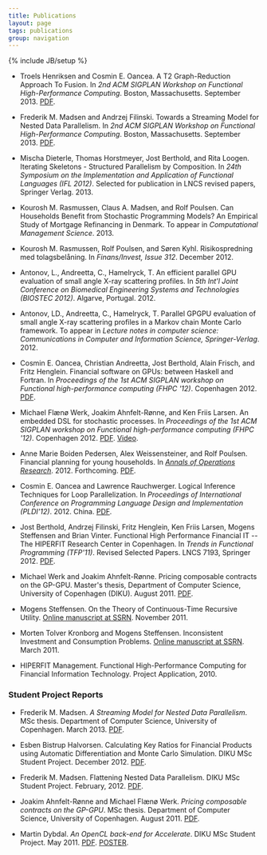 ```yaml
---
title: Publications
layout: page
tags: publications
group: navigation
---
```

{% include JB/setup %}

* Troels Henriksen and Cosmin E. Oancea. A T2 Graph-Reduction Approach
  To Fusion. In _2nd ACM SIGPLAN Workshop on Functional
  High-Performance Computing_. Boston, Massachusetts. September
  2013. [PDF](pdf/fhpc13_troels.pdf).

* Frederik M. Madsen and Andrzej Filinski. Towards a Streaming Model
  for Nested Data Parallelism. In _2nd ACM SIGPLAN Workshop on
  Functional High-Performance Computing_. Boston,
  Massachusetts. September 2013. [PDF](pdf/fhpc13_madsen.pdf).

* Mischa Dieterle, Thomas Horstmeyer, Jost Berthold, and Rita Loogen.
  Iterating Skeletons - Structured Parallelism by Composition.
  In _24th Symposium on the Implementation and Application of 
  Functional Languages (IFL 2012)_. Selected for publication in LNCS 
  revised papers, Springer Verlag. 2013.

* Kourosh M. Rasmussen, Claus A. Madsen, and Rolf Poulsen. Can
  Households Benefit from Stochastic Programming Models? An Empirical
  Study of Mortgage Refinancing in Denmark. To appear in
  _Computational Management Science_. 2013.

* Kourosh M. Rasmussen, Rolf Poulsen, and Søren Kyhl.  Risikospredning
  med tolagsbelåning. In _Finans/Invest, Issue 312_. December 2012.

* Antonov, L., Andreetta, C., Hamelryck, T.  An efficient parallel GPU
  evaluation of small angle X-ray scattering profiles. In _5th Int'l
  Joint Conference on Biomedical Engineering Systems and Technologies
  (BIOSTEC 2012)_.  Algarve, Portugal. 2012.

* Antonov, LD., Andreetta, C., Hamelryck, T. Parallel GPGPU evaluation
  of small angle X-ray scattering profiles in a Markov chain Monte
  Carlo framework. To appear in _Lecture notes in computer science:
  Communications in Computer and Information Science,
  Springer-Verlag_. 2012.

* Cosmin E. Oancea, Christian Andreetta, Jost Berthold, Alain Frisch,
  and Fritz Henglein. Financial software on GPUs: between
  Haskell and Fortran. In _Proceedings of the 1st ACM SIGPLAN workshop
  on Functional high-performance computing (FHPC '12)_. Copenhagen 2012.
  [PDF](pdf/FHPC12HIPERFIT.pdf).

* Michael Flænø Werk, Joakim Ahnfelt-Rønne, and Ken Friis Larsen. An
  embedded DSL for stochastic processes. In _Proceedings of the 1st
  ACM SIGPLAN workshop on Functional high-performance computing (FHPC
  '12)_. Copenhagen 2012. [PDF](pdf/p93-werk.pdf). [Video](http://www.youtube.com/watch?v=ZcCJ8Z11Lsk).

* Anne Marie Boiden Pedersen, Alex Weissensteiner, and Rolf
  Poulsen. Financial planning for young households. In _[Annals of
  Operations
  Research](http://www.springer.com/business+%26+management/operations+research/journal/10479)_. 2012. Forthcoming. [PDF](http://www.math.ku.dk/~rolf/FinalVersion_200812.pdf).

* Cosmin E. Oancea and Lawrence Rauchwerger. Logical Inference
  Techniques for Loop Parallelization.  In _Proceedings of
  International Conference on Programming Language Design and
  Implementation
  (PLDI'12)_. 2012. China. [PDF](pdf/pldi102-oancea.pdf).

* Jost Berthold, Andrzej Filinski, Fritz Henglein, Ken Friis Larsen,
  Mogens Steffensen and Brian Vinter. Functional High Performance
  Financial IT -- The HIPERFIT Research Center in Copenhagen. In
  _Trends in Functional Programming (TFP'11)_. Revised Selected
  Papers. LNCS 7193, Springer
  2012. [PDF](pdf/TFP2011HIPERFIT.pdf).

* Michael Werk and Joakim Ahnfelt-Rønne. Pricing composable contracts
  on the GP-GPU. Master's thesis, Department of Computer Science,
  University of Copenhagen (DIKU). August
  2011. [PDF](pdf/WerkAhnfelt_2011-10ab.pdf).

* Mogens Steffensen. On the Theory of Continuous-Time Recursive
  Utility. [Online manuscript at
  SSRN](http://ssrn.com/abstract=1954655). November 2011.

* Morten Tolver Kronborg and Mogens Steffensen. Inconsistent
  Investment and Consumption Problems. [Online manuscript at
  SSRN](http://ssrn.com/abstract=1794174). March 2011.

* HIPERFIT Management. Functional High-Performance Computing for
  Financial Information Technology. Project Application, 2010.

### Student Project Reports

* Frederik M. Madsen. _A Streaming Model for Nested Data
  Parallelism_. MSc thesis. Department of Computer Science, University
  of Copenhagen. March 2013. [PDF](pdf/thesis-report_madsen2013.pdf).

* Esben Bistrup Halvorsen. Calculating Key Ratios for Financial
  Products using Automatic Differentiation and Monte Carlo
  Simulation. DIKU MSc Student Project. December 2012. [PDF](pdf/ad_esben.pdf).

* Frederik M. Madsen. Flattening Nested Data Parallelism. DIKU MSc
  Student Project. February, 2012. [PDF](pdf/nested.pdf).

* Joakim Ahnfelt-Rønne and Michael Flænø Werk. _Pricing composable
  contracts on the GP-GPU_. MSc thesis. Department of Computer Science,
  University of Copenhagen. August
  2011. [PDF](pdf/WerkAhnfelt_2011-10ab.pdf).

* Martin Dybdal. _An OpenCL back-end for Accelerate_. DIKU MSc Student
  Project. May 2011. 
  [PDF](pdf/acc-opencl2011.pdf). [POSTER](pdf/accelerate-poster.pdf).